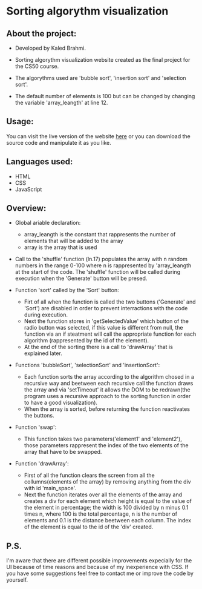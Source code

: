 # Sorting algorythm visualization


## About the project:
* Developed by Kaled Brahmi.

* Sorting algorythm visualization website created as the final project for the CS50 course.

* The algorythms used are 'bubble sort', 'insertion sort' and 'selection sort'.

* The default number of elements is 100 but can be changed by changing the variable 'array_leangth' at line 12.

## Usage:
You can visit the live version of the website [here](https://kaledi03.github.io/sorting-algorithm-visualization-CS50-final-project/) or you can download the source code and manipulate it as you like.

## Languages used:
* HTML
* CSS
* JavaScript

## Overview:
* Global ariable declaration:
  * array_leangth is the constant that rappresents the number of elements that will be added to the array
  * array is the array that is used

* Call to the 'shuffle' function (ln.17) populates the array with n random numbers in the range 0-100 where n is rappresented by 'array_leangth at the start of the code. The 'shuffle' function will be called during execution when the 'Generate' button will be presed.

* Function 'sort' called by the 'Sort' button:
  * Firt of all when the function is called the two buttons ('Generate' and 'Sort') are disabled in order to prevent interractions with the code during execution.
  * Next the function stores in 'getSelectedValue' which button of the radio button was selected, if this value is different from null, the function via an if steatment will call the appropriate function for each algorithm (rappresented by the id of the element).
  * At the end of the sorting there is a call to 'drawArray' that is explained later.

* Functions 'bubbleSort', 'selectionSort' and 'insertionSort':
  * Each function sorts the array according to the algorithm chosed in a recursive way and beetween each recursive call the function draws the array and via 'setTimeout' it allows the DOM to be redrawn(the program uses a recursive approach to the sorting function in order to have a good visualization).
  * When the array is sorted, before returning the function reactivates the buttons.

* Function 'swap':
  * This function takes two parameters('element1' and 'element2'), those parameters rappresent the index of the two elements of the array that have to be swapped.

* Function 'drawArray':
  * First of all the function clears the screen from all the collumns(elements of the array) by removing anything from the div with id 'main_space'.
  * Next the function iterates over all the elements of the array and creates a div for each element which height is equal to the value of the element in percentage; the width is 100 divided by n minus 0.1 times n, where 100 is the total percentage, n is the number of elements and 0.1 is the distance beetween each column. The index of the element is equal to the id of the 'div' created.

## P.S.
I'm aware that there are different possible improvements expecially for the UI because of time reasons and because of my inexperience with CSS.
If you have some suggestions feel free to contact me or improve the code by yourself.
 

